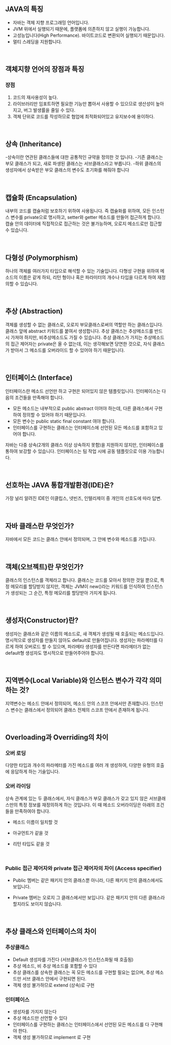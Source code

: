 ## JAVA의 특징

- 자바는 객체 지향 프로그래밍 언어입니다.
- JVM 위에서 실행되기 때문에, 플랫폼에 의존하지 않고 실행이 가능합니다. 
- 고성능입니다(High Performance). 바이트코드로 변환되어 실행되기 때문입니다.
- 멀티 스레딩을 지원합니다.

<br/>

## 객체지향 언어의 장점과 특징
### 장점
1) 코드의 재사용성이 높다.
2) 라이브러리만 임포트하면 필요한 기능만 뽑아서 사용할 수 있으므로 생산성이 높아지고, 버그 발생률을 줄일 수 있다.
3) 객체 단위로 코드를 작성하므로 협업에 최적화되어있고 유지보수에 용이하다.

<br/>

## 상속 (Inheritance) 

-상속이란 연관된 클래스들에 대한 공통적인 규약을 정의한 것 입니다. 
-기존 클래스는 부모 클래스가 되고, 새로 파생된 클래스는 서브클래스라고 부릅니다. 
-하위 클래스의 생성자에서 상속받은 부모 클래스의 변수도 초기화를 해줘야 합니다

<br/>

## 캡슐화 (Encapsulation)

내부의 코드를 캡슐처럼 보호하기 위하여 사용됩니다. 즉 캡슐화를 위하여, 모든 인스턴스 변수를 private으로 명시하고, setter와 getter 메소드를 만들어 접근하게 합니다. 캡슐 안의 데이터에 직접적으로 접근하는 것은 불가능하며, 오로지 메소드로만 접근할 수 있습니다.

<br/>

## 다형성 (Polymorphism)

하나의 객체를 여러가지 타입으로 해석할 수 있는 기술입니다. 다형성 구현을 위하여 메소드의 이름은 같게 하되, 리턴 형이나 혹은 파라미터의 개수나 타입을 다르게 하여 재정의할 수 있습니다.

<br/>

## 추상 (Abstraction)

객체를 생성할 수 없는 클래스로, 오로지 부모클래스로써의 역할만 하는 클래스입니다. 클래스 앞에 abstract 키워드를 붙여서 생성합니다. 추상 클래스는 추상메소드를 반드시 가져야 하지만, 비추상메소드도 가질 수 있습니다. 추상 클래스가 가지는 추상메소드의 접근 제어자는 private은 올 수 없는데, 이는 생각해보면 당연한 것으로, 자식 클래스가 받아서 그 메소드를 오버라이드 할 수 있어야 하기 때문입니다.

<br/>

## 인터페이스 (Interface)

인터페이스란 메소드 선언만 하고 구현은 되어있지 않은 템플릿입니다. 인터페이스는 다음의 조건들을 만족해야 합니다.

- 모든 메소드는 내부적으로 public abstract 이어야 하는데, 다른 클래스에서 구현하여 정의할 수 있어야 하기 때문입니다.
- 모든 변수는 public static final constant 여야 합니다.
- 인터페이스를 구현하는 클래스는 인터페이스에 선언된 모든 메소드를 포함하고 있어야 합니다.

자바는 다중 상속(2개의 클래스 이상 상속하지 못함)을 지원하지 않지만, 인터페이스를 통하여 보강할 수 있습니다. 인터페이스는 팀 작업 시에 공동 템플릿으로 이용 가능합니다.

<br/>
 
## 선호하는 JAVA 통합개발환경(IDE)은?
가장 널리 알려진 IDE인 이클립스, 넷빈즈, 인텔리제이 중 개인의 선호도에 따라 답변.

 <br/>

## 자바 클래스란 무엇인가?
자바에서 모든 코드는 클래스 안에서 정의되며, 그 안에 변수와 메소드를 가집니다.

 <br/>

## 객체(오브젝트)란 무엇인가?
클래스의 인스턴스를 객체라고 합니다. 클래스는 코드를 모아서 정의한 것일 뿐으로, 특정 메모리를 할당받지 않지만, 객체는 JVM이 new()라는 키워드를 인식하여 인스턴스가 생성되는 그 순간, 특정 메모리를 할당받아 가지게 됩니다. 

 <br/>

## 생성자(Constructor)란?
생성자는 클래스와 같은 이름의 메소드로, 새 객체가 생성될 때 호출되는 메소드입니다. 명시적으로 생성자를 만들지 않아도 default로 만들어집니다. 생성자는 파라메터를 다르게 하여 오버로드 할 수 있으며, 파라메타 생성자를 만든다면 파라메터가 없는 default형 생성자도 명시적으로 만들어주어야 합니다.

 <br/>

## 지역변수(Local Variable)와 인스턴스 변수가 각각 의미하는 것?
지역변수는 메소드 안에서 정의되어, 메소드 안의 스코프 안에서만 존재합니다. 인스턴스 변수는 클래스에서 정의되어 클래스 전체의 스코프 안에서 존재하게 됩니다.

 <br/>

## Overloading과 Overriding의 차이

### 오버 로딩
다양한 타입과 개수의 파라메터를 가진 메소드를 여러 개 생성하여, 다양한 유형의 호출에 응답하게 하는 기술입니다.
<br/>
 
### 오버 라이딩
상속 관계에 있는 두 클래스에서, 자식 클래스가 부모 클래스가 갖고 있지 않은 서브클래스만의 특정 정보를 재정의하게 하는 것입니다. 이 때 메소드 오버라이딩은 아래의 조건들을 만족하여야 합니다.

- 메소드 이름이 일치할 것

- 아규먼트가 같을 것

- 리턴 타입도 같을 것

 <br/>

### Public 접근 제어자와 private 접근 제어자의 차이 (Access specifier)

- Public 멤버는 같은 패키지 안의 클래스뿐 아니라, 다른 패키지 안의 클래스에서도 보입니다.

- Private 멤버는 오로지 그 클래스에서만 보입니다. 같은 패키지 안의 다른 클래스라 할지라도 보이지 않습니다.

<br/>

## 추상 클래스와 인터페이스의 차이
### 추상클래스	
- Default 생성자를 가진다 (서브클래스가 인스턴스화될 때 호출됨)
- 추상 메소드, 비 추상 메소드를 포함할 수 있다
- 추상 클래스를 상속한 클래스는 꼭 모든 메소드를 구현할 필요는 없으며, 추상 메소드만 서브 클래스 안에서 구현되면 된다.
- 객체 생성 불가하므로 extend (상속)로 구현

### 인터페이스
-	생성자를 가지지 않는다
-	추상 메소드만 선언할 수 있다
-	인터페이스를 구현하는 클래스는 인터페이스에서 선언된 모든 메소드를 다 구현해야 한다.
-	객체 생성 불가하므로 implement 로 구현
